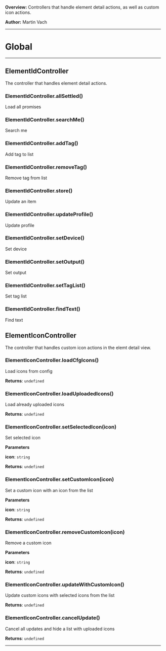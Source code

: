 **Overview:** Controllers that handle element detail actions, as well as custom icon actions.



**Author:** Martin Vach




* * *

# Global





* * *

## ElementIdController
The controller that handles element detail actions.

### ElementIdController.allSettled() 

Load all promises


### ElementIdController.searchMe() 

Search me


### ElementIdController.addTag() 

Add tag to list


### ElementIdController.removeTag() 

Remove tag from list


### ElementIdController.store() 

Update an item


### ElementIdController.updateProfile() 

Update profile


### ElementIdController.setDevice() 

Set device


### ElementIdController.setOutput() 

Set output


### ElementIdController.setTagList() 

Set tag list


### ElementIdController.findText() 

Find text



## ElementIconController
The controller that handles custom icon actions in the elemt detail view.

### ElementIconController.loadCfgIcons() 

Load icons from config

**Returns**: `undefined`

### ElementIconController.loadUploadedIcons() 

Load already uploaded icons

**Returns**: `undefined`

### ElementIconController.setSelectedIcon(icon) 

Set selected icon

**Parameters**

**icon**: `string`

**Returns**: `undefined`

### ElementIconController.setCustomIcon(icon) 

Set a custom icon with an icon from the list

**Parameters**

**icon**: `string`

**Returns**: `undefined`

### ElementIconController.removeCustomIcon(icon) 

Remove a custom icon

**Parameters**

**icon**: `string`

**Returns**: `undefined`

### ElementIconController.updateWithCustomIcon() 

Update custom icons with selected icons from the list

**Returns**: `undefined`

### ElementIconController.cancelUpdate() 

Cancel all updates and hide a list with uploaded icons

**Returns**: `undefined`



* * *
